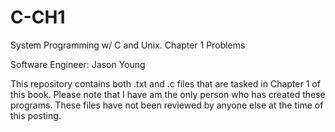 # C-CH1
System Programming w/ C and Unix. Chapter 1 Problems

Software Engineer: Jason Young

This repository contains both .txt and .c files that are tasked in Chapter 1 of this book. 
Please note that I have am the only person who has created these programs. These files have not been 
reviewed by anyone else at the time of this posting.
